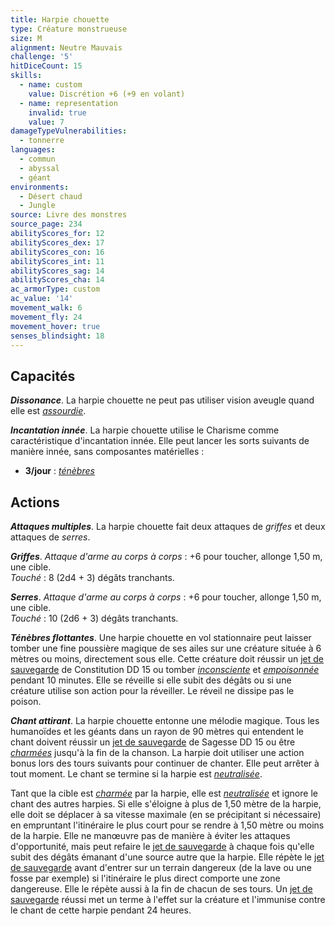 ```yaml
---
title: Harpie chouette
type: Créature monstrueuse
size: M
alignment: Neutre Mauvais
challenge: '5'
hitDiceCount: 15
skills:
  - name: custom
    value: Discrétion +6 (+9 en volant)
  - name: representation
    invalid: true
    value: 7
damageTypeVulnerabilities:
  - tonnerre
languages:
  - commun
  - abyssal
  - géant
environments:
  - Désert chaud
  - Jungle
source: Livre des monstres
source_page: 234
abilityScores_for: 12
abilityScores_dex: 17
abilityScores_con: 16
abilityScores_int: 11
abilityScores_sag: 14
abilityScores_cha: 14
ac_armorType: custom
ac_value: '14'
movement_walk: 6
movement_fly: 24
movement_hover: true
senses_blindsight: 18
---
```

## Capacités
_**Dissonance**_. La harpie chouette ne peut pas utiliser vision aveugle quand elle est [_assourdie_](/gerer-la-sante-du-personnage/#assourdi).

_**Incantation innée**_. La harpie chouette utilise le Charisme comme caractéristique d'incantation innée. Elle peut lancer les sorts suivants de manière innée, sans composantes matérielles :
* **3/jour** : [_ténèbres_](/grimoire/tenebres/)

## Actions
_**Attaques multiples**_. La harpie chouette fait deux attaques de _griffes_ et deux attaques de _serres_.

_**Griffes**_. _Attaque d'arme au corps à corps_ : +6 pour toucher, allonge 1,50 m, une cible.  
_Touché_ : 8 (2d4 + 3) dégâts tranchants.

_**Serres**_. _Attaque d'arme au corps à corps_ : +6 pour toucher, allonge 1,50 m, une cible.  
_Touché_ : 10 (2d6 + 3) dégâts tranchants.

_**Ténèbres flottantes**_. Une harpie chouette en vol stationnaire peut laisser tomber une fine poussière magique de ses ailes sur une créature située à 6 mètres ou moins, directement sous elle. Cette créature doit réussir un [jet de sauvegarde](/utiliser-les-caracteristiques/#jets-de-sauvegarde) de Constitution DD 15 ou tomber [_inconsciente_](/gerer-la-sante-du-personnage/#inconscient) et [_empoisonnée_](/gerer-la-sante-du-personnage/#empoisonne) pendant 10 minutes. Elle se réveille si elle subit des dégâts ou si une créature utilise son action pour la réveiller. Le réveil ne dissipe pas le poison.

_**Chant attirant**_. La harpie chouette entonne une mélodie magique. Tous les humanoïdes et les géants dans un rayon de 90 mètres qui entendent le chant doivent réussir un [jet de sauvegarde](/utiliser-les-caracteristiques/#jets-de-sauvegarde) de Sagesse DD 15 ou être [_charmées_](/gerer-la-sante-du-personnage/#charme) jusqu'à la fin de la chanson. La harpie doit utiliser une action bonus lors des tours suivants pour continuer de chanter. Elle peut arrêter à tout moment. Le chant se termine si la harpie est [_neutralisée_](/gerer-la-sante-du-personnage/#neutralise).

Tant que la cible est [_charmée_](/gerer-la-sante-du-personnage/#charme) par la harpie, elle est [_neutralisée_](/gerer-la-sante-du-personnage/#neutralise) et ignore le chant des autres harpies. Si elle s'éloigne à plus de 1,50 mètre de la harpie, elle doit se déplacer à sa vitesse maximale (en se précipitant si nécessaire) en empruntant l'itinéraire le plus court pour se rendre à 1,50 mètre ou moins de la harpie. Elle ne manœuvre pas de manière à éviter les attaques d'opportunité, mais peut refaire le [jet de sauvegarde](/utiliser-les-caracteristiques/#jets-de-sauvegarde) à chaque fois qu'elle subit des dégâts émanant d'une source autre que la harpie. Elle répète le [jet de sauvegarde](/utiliser-les-caracteristiques/#jets-de-sauvegarde) avant d'entrer sur un terrain dangereux (de la lave ou une fosse par exemple) si l'itinéraire le plus direct comporte une zone dangereuse. Elle le répète aussi à la fin de chacun de ses tours. Un [jet de sauvegarde](/utiliser-les-caracteristiques/#jets-de-sauvegarde) réussi met un terme à l'effet sur la créature et l'immunise contre le chant de cette harpie pendant 24 heures.
